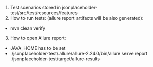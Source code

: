 1. Test scenarios stored in jsonplaceholder-test/src/test/resources/features
2. How to run tests: (allure report artifacts will be also generated):
- mvn clean verify
3. How to open Allure report:
- JAVA_HOME has to be set
- ./jsonplaceholder-test/.allure/allure-2.24.0/bin/allure serve report ./jsonplaceholder-test/target/allure-results
